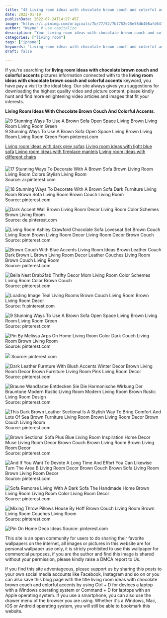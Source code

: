 ```yaml
---
title: "43 Living room ideas with chocolate brown couch and colorful accents ideas in 2022 "
date: 2022-01-19
publishDate: 2022-07-24T14:27:45Z
image: "https://i.pinimg.com/originals/7b/77/52/7b7752e25e58db408afd641d94d7575a.jpg"
author: "Wayne" # use capitalize
description: "Your Living room ideas with chocolate brown couch and colorful accents images are ready. Living room ideas with chocolate brown couch and colorful accents are a topic that is being searched for and liked by netizens now. You can Get the Living room ideas with chocolate brown couch and colorful accents files here. Get all free images."
categories: ["living room"]
tags: ["iphone"]
keywords: "Living room ideas with chocolate brown couch and colorful accents"
draft: false

---
```


If you're searching for **living room ideas with chocolate brown couch and colorful accents** pictures information connected with to the **living room ideas with chocolate brown couch and colorful accents** keyword, you have pay a visit to the ideal  blog.  Our site always  gives you  suggestions  for downloading  the highest  quality video and picture  content, please kindly hunt and find more enlightening video articles and images  that fit your interests.

**Living Room Ideas With Chocolate Brown Couch And Colorful Accents**. 

![9 Stunning Ways To Use A Brown Sofa Open Space Living Brown Living Room Living Room Green](https://i.pinimg.com/originals/60/e8/b6/60e8b6e639e19f104b8eaddc57347232.jpg "9 Stunning Ways To Use A Brown Sofa Open Space Living Brown Living Room Living Room Green")
9 Stunning Ways To Use A Brown Sofa Open Space Living Brown Living Room Living Room Green From pinterest.com

[Living room ideas with dark grey sofas](/living-room-ideas-with-dark-grey-sofas/)
[Living room ideas with light blue sofa](/living-room-ideas-with-light-blue-sofa/)
[Living room ideas with fireplace mantels](/living-room-ideas-with-fireplace-mantels/)
[Living room ideas with different chairs](/living-room-ideas-with-different-chairs/)



### 

 


![17 Stunning Ways To Decorate With A Brown Sofa Brown Living Room Living Room Colors Stylish Living Room](https://i.pinimg.com/originals/0e/f6/55/0ef6554b3d61624372618073a8f0a420.jpg "17 Stunning Ways To Decorate With A Brown Sofa Brown Living Room Living Room Colors Stylish Living Room")
Source: ar.pinterest.com

 

![18 Stunning Ways To Decorate With A Brown Sofa Dark Furniture Living Room Brown Sofa Living Room Brown Couch Living Room](https://i.pinimg.com/736x/e1/7c/90/e17c9038fb6a8fa0ceb7dd7ffa36ac02.jpg "18 Stunning Ways To Decorate With A Brown Sofa Dark Furniture Living Room Brown Sofa Living Room Brown Couch Living Room")
Source: pinterest.com

 

![Dark Accent Wall Brown Living Room Decor Living Room Color Schemes Brown Living Room](https://i.pinimg.com/originals/5c/84/ab/5c84ab65385b893ae832182b8723ea4d.jpg "Dark Accent Wall Brown Living Room Decor Living Room Color Schemes Brown Living Room")
Source: de.pinterest.com

 

![Living Room Ashley Crawford Chocolate Sofa Loveseat Set Brown Couch Living Room Brown Living Room Decor Living Room Decor Brown Couch](https://i.pinimg.com/originals/c4/fb/e0/c4fbe07976b0be13e4f4a65b84be743a.jpg "Living Room Ashley Crawford Chocolate Sofa Loveseat Set Brown Couch Living Room Brown Living Room Decor Living Room Decor Brown Couch")
Source: pinterest.com

 

![Brown Couch With Blue Accents Living Room Ideas Brown Leather Couch Dark Brown L Brown Living Room Decor Leather Couches Living Room Brown Couch Living Room](https://i.pinimg.com/originals/20/7b/0e/207b0ecf998e4199ab97f10a965afb0c.png "Brown Couch With Blue Accents Living Room Ideas Brown Leather Couch Dark Brown L Brown Living Room Decor Leather Couches Living Room Brown Couch Living Room")
Source: pinterest.com

 

![Bella Nest Drab2fab Thrifty Decor Mom Living Room Color Schemes Living Room Color Brown Couch](https://i.pinimg.com/originals/28/f9/e3/28f9e3ac99b52474e003aaf1936d8b54.jpg "Bella Nest Drab2fab Thrifty Decor Mom Living Room Color Schemes Living Room Color Brown Couch")
Source: pinterest.com

 

![Loading Image Teal Living Rooms Brown Couch Living Room Brown Living Room Decor](https://i.pinimg.com/originals/c6/df/e9/c6dfe9a1723726b3e58d99818e0c8d53.jpg "Loading Image Teal Living Rooms Brown Couch Living Room Brown Living Room Decor")
Source: fr.pinterest.com

 

![9 Stunning Ways To Use A Brown Sofa Open Space Living Brown Living Room Living Room Green](https://i.pinimg.com/originals/60/e8/b6/60e8b6e639e19f104b8eaddc57347232.jpg "9 Stunning Ways To Use A Brown Sofa Open Space Living Brown Living Room Living Room Green")
Source: pinterest.com

 

![Pin By Melissa Arps On Home Living Room Color Dark Couch Living Room Brown Living Room](https://i.pinimg.com/originals/ee/98/f7/ee98f7da191a3cca15991f9dde2983e0.jpg "Pin By Melissa Arps On Home Living Room Color Dark Couch Living Room Brown Living Room")
Source: pinterest.com

 

![](https://i.pinimg.com/originals/7d/02/2f/7d022f841dd888f2dde480a790d956e3.jpg "")
Source: pinterest.com

 

![Dark Leather Furnture With Blush Accents Winter Decor Brown Living Room Decor Brown Furniture Living Room Pink Living Room Decor](https://i.pinimg.com/originals/fa/4d/69/fa4d699a19ba4979457690b0bc01ba35.jpg "Dark Leather Furnture With Blush Accents Winter Decor Brown Living Room Decor Brown Furniture Living Room Pink Living Room Decor")
Source: pinterest.com

 

![Braune Wandfarbe Entdecken Sie Die Harmonische Wirkung Der Brauntone Modern Rustic Living Room Modern Living Room Brown Rustic Living Room Design](https://i.pinimg.com/originals/52/26/7d/52267deabca0fa77bddbe2bb2299ce10.jpg "Braune Wandfarbe Entdecken Sie Die Harmonische Wirkung Der Brauntone Modern Rustic Living Room Modern Living Room Brown Rustic Living Room Design")
Source: pinterest.com

 

![This Dark Brown Leather Sectional Is A Stylish Way To Bring Comfort And Lots Of Sea Brown Furniture Living Room Brown Living Room Decor Brown Couch Living Room](https://i.pinimg.com/originals/d3/b0/3b/d3b03b4af289f85eac0bace0517015f7.jpg "This Dark Brown Leather Sectional Is A Stylish Way To Bring Comfort And Lots Of Sea Brown Furniture Living Room Brown Living Room Decor Brown Couch Living Room")
Source: pinterest.com

 

![Brown Sectional Sofa Plus Blue Living Room Inspiration Home Decor Muse Living Room Decor Brown Couch Brown Living Room Brown Living Room Decor](https://i.pinimg.com/736x/46/6e/e2/466ee2fc73e3c433bbe4bcb345eb1d93.jpg "Brown Sectional Sofa Plus Blue Living Room Inspiration Home Decor Muse Living Room Decor Brown Couch Brown Living Room Brown Living Room Decor")
Source: pinterest.com

 

![And If You Want To Devote A Long Time And Effort You Can Likewise Turn The Area B Living Room Decor Brown Couch Brown Sofa Living Room Brown Living Room Decor](https://i.pinimg.com/736x/4e/36/e8/4e36e80049ff68cd494c86aea33e4937.jpg "And If You Want To Devote A Long Time And Effort You Can Likewise Turn The Area B Living Room Decor Brown Couch Brown Sofa Living Room Brown Living Room Decor")
Source: pinterest.com

 

![Sofa Remorse Living With A Dark Sofa The Handmade Home Brown Living Room Living Room Color Living Room Decor](https://i.pinimg.com/originals/51/1d/da/511dda2bc2840cd89885131b31c63865.jpg "Sofa Remorse Living With A Dark Sofa The Handmade Home Brown Living Room Living Room Color Living Room Decor")
Source: pinterest.com

 

![Mixing Throw Pillows House By Hoff Brown Couch Living Room Brown Living Room Couches Living Room](https://i.pinimg.com/originals/2a/ac/8d/2aac8d6799e3ecbd94a3e3d9da3329f0.jpg "Mixing Throw Pillows House By Hoff Brown Couch Living Room Brown Living Room Couches Living Room")
Source: pinterest.com

 

![Pin On Home Deco Ideas](https://i.pinimg.com/originals/7b/77/52/7b7752e25e58db408afd641d94d7575a.jpg "Pin On Home Deco Ideas")
Source: pinterest.com

 

This site is an open community for users to do sharing their favorite wallpapers on the internet, all images or pictures in this website are for personal wallpaper use only, it is stricly prohibited to use this wallpaper for commercial purposes, if you are the author and find this image is shared without your permission, please kindly raise a DMCA report to Us.

If you find this site adventageous, please support us by sharing this posts to your own social media accounts like Facebook, Instagram and so on or you can also save this blog page with the title living room ideas with chocolate brown couch and colorful accents by using Ctrl + D for devices a laptop with a Windows operating system or Command + D for laptops with an Apple operating system. If you use a smartphone, you can also use the drawer menu of the browser you are using. Whether it's a Windows, Mac, iOS or Android operating system, you will still be able to bookmark this website.
